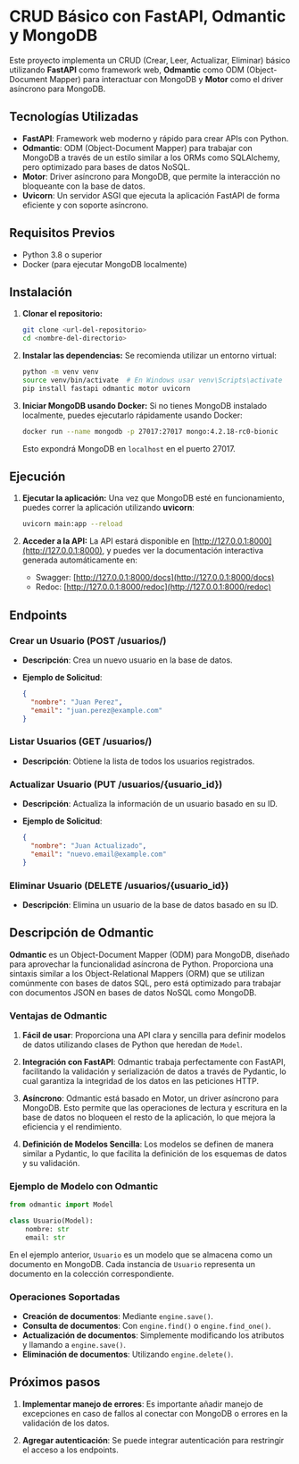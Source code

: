 # CRUD Básico con FastAPI, Odmantic y MongoDB

Este proyecto implementa un CRUD (Crear, Leer, Actualizar, Eliminar) básico utilizando **FastAPI** como framework web, **Odmantic** como ODM (Object-Document Mapper) para interactuar con MongoDB y **Motor** como el driver asíncrono para MongoDB.

## Tecnologías Utilizadas

- **FastAPI**: Framework web moderno y rápido para crear APIs con Python.
- **Odmantic**: ODM (Object-Document Mapper) para trabajar con MongoDB a través de un estilo similar a los ORMs como SQLAlchemy, pero optimizado para bases de datos NoSQL.
- **Motor**: Driver asíncrono para MongoDB, que permite la interacción no bloqueante con la base de datos.
- **Uvicorn**: Un servidor ASGI que ejecuta la aplicación FastAPI de forma eficiente y con soporte asíncrono.

## Requisitos Previos

- Python 3.8 o superior
- Docker (para ejecutar MongoDB localmente)

## Instalación

1. **Clonar el repositorio:**

   ```bash
   git clone <url-del-repositorio>
   cd <nombre-del-directorio>
   ```

2. **Instalar las dependencias:**
   Se recomienda utilizar un entorno virtual:

   ```bash
   python -m venv venv
   source venv/bin/activate  # En Windows usar venv\Scripts\activate
   pip install fastapi odmantic motor uvicorn
   ```

3. **Iniciar MongoDB usando Docker:**
   Si no tienes MongoDB instalado localmente, puedes ejecutarlo rápidamente usando Docker:

   ```bash
   docker run --name mongodb -p 27017:27017 mongo:4.2.18-rc0-bionic
   ```

   Esto expondrá MongoDB en `localhost` en el puerto 27017.

## Ejecución

1. **Ejecutar la aplicación:**
   Una vez que MongoDB esté en funcionamiento, puedes correr la aplicación utilizando **uvicorn**:

   ```bash
   uvicorn main:app --reload
   ```

2. **Acceder a la API:**
   La API estará disponible en [http://127.0.0.1:8000](http://127.0.0.1:8000), y puedes ver la documentación interactiva generada automáticamente en:
   - Swagger: [http://127.0.0.1:8000/docs](http://127.0.0.1:8000/docs)
   - Redoc: [http://127.0.0.1:8000/redoc](http://127.0.0.1:8000/redoc)

## Endpoints

### Crear un Usuario (POST /usuarios/)

- **Descripción**: Crea un nuevo usuario en la base de datos.
- **Ejemplo de Solicitud**:

   ```json
   {
     "nombre": "Juan Perez",
     "email": "juan.perez@example.com"
   }
   ```

### Listar Usuarios (GET /usuarios/)

- **Descripción**: Obtiene la lista de todos los usuarios registrados.

### Actualizar Usuario (PUT /usuarios/{usuario_id})

- **Descripción**: Actualiza la información de un usuario basado en su ID.
- **Ejemplo de Solicitud**:

   ```json
   {
     "nombre": "Juan Actualizado",
     "email": "nuevo.email@example.com"
   }
   ```

### Eliminar Usuario (DELETE /usuarios/{usuario_id})

- **Descripción**: Elimina un usuario de la base de datos basado en su ID.

## Descripción de Odmantic

**Odmantic** es un Object-Document Mapper (ODM) para MongoDB, diseñado para aprovechar la funcionalidad asíncrona de Python. Proporciona una sintaxis similar a los Object-Relational Mappers (ORM) que se utilizan comúnmente con bases de datos SQL, pero está optimizado para trabajar con documentos JSON en bases de datos NoSQL como MongoDB.

### Ventajas de Odmantic

1. **Fácil de usar**: Proporciona una API clara y sencilla para definir modelos de datos utilizando clases de Python que heredan de `Model`.

2. **Integración con FastAPI**: Odmantic trabaja perfectamente con FastAPI, facilitando la validación y serialización de datos a través de Pydantic, lo cual garantiza la integridad de los datos en las peticiones HTTP.

3. **Asíncrono**: Odmantic está basado en Motor, un driver asíncrono para MongoDB. Esto permite que las operaciones de lectura y escritura en la base de datos no bloqueen el resto de la aplicación, lo que mejora la eficiencia y el rendimiento.

4. **Definición de Modelos Sencilla**: Los modelos se definen de manera similar a Pydantic, lo que facilita la definición de los esquemas de datos y su validación.

### Ejemplo de Modelo con Odmantic

```python
from odmantic import Model

class Usuario(Model):
    nombre: str
    email: str
```

En el ejemplo anterior, `Usuario` es un modelo que se almacena como un documento en MongoDB. Cada instancia de `Usuario` representa un documento en la colección correspondiente.

### Operaciones Soportadas

- **Creación de documentos**: Mediante `engine.save()`.
- **Consulta de documentos**: Con `engine.find()` o `engine.find_one()`.
- **Actualización de documentos**: Simplemente modificando los atributos y llamando a `engine.save()`.
- **Eliminación de documentos**: Utilizando `engine.delete()`.

## Próximos pasos

1. **Implementar manejo de errores**: Es importante añadir manejo de excepciones en caso de fallos al conectar con MongoDB o errores en la validación de los datos.

2. **Agregar autenticación**: Se puede integrar autenticación para restringir el acceso a los endpoints.
